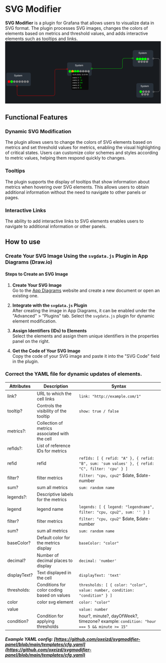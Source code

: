 # SVG Modifier

**SVG Modifier** is a plugin for Grafana that allows users to visualize data in SVG format. The plugin processes SVG images, changes the colors of elements based on metrics and threshold values, and adds interactive elements such as tooltips and links.
![image](https://github.com/oxeizd/svgmodifier-panel/blob/main/src/img/example.png)

## Functional Features

### Dynamic SVG Modification

The plugin allows users to change the colors of SVG elements based on metrics and set threshold values for metrics, enabling the visual highlighting of critical states. Users can customize color schemes and styles according to metric values, helping them respond quickly to changes.

### Tooltips

The plugin supports the display of tooltips that show information about metrics when hovering over SVG elements. This allows users to obtain additional information without the need to navigate to other panels or pages.

### Interactive Links

The ability to add interactive links to SVG elements enables users to navigate to additional information or other panels.

## How to use

### Create Your SVG Image Using the `svgdata.js` Plugin in App Diagrams (Draw.io)

#### Steps to Create an SVG Image

1. **Create Your SVG Image**  
   Go to the [App Diagrams](https://app.diagrams.net/) website and create a new document or open an existing one.

2. **Integrate with the `svgdata.js` Plugin**  
   After creating the image in App Diagrams, it can be enabled under the "Advanced" > "Plugins" tab. Select the `svgdata.js` plugin for dynamic element modification.

3. **Assign Identifiers (IDs) to Elements**  
   Select the elements and assign them unique identifiers in the properties panel on the right.

4. **Get the Code of Your SVG Image**  
   Copy the code of your SVG image and paste it into the "SVG Code" field in the plugin.

### Correct the YAML file for dynamic updates of elements.

| Attributes    | Description                                    | Syntax                                                                                                     |
| ------------- | ---------------------------------------------- | ---------------------------------------------------------------------------------------------------------- |
| link?         | URL to which the cell links                    | `link: "http://example.com/1"`                                                                             |
| tooltip?      | Controls the visibility of the tooltip         | `show: true / false`                                                                                       |
| metrics?:     | Collection of metrics associated with the cell |                                                                                                            |
|  refIds?:     | List of reference IDs for metrics              |                                                                                                            |
|   refid       | refid                                          | `refIds: [ { refid: "A" }, { refid: "B", sum: 'sum values' }, { refid: "C", filter: 'cpu' } ]`             |
|   filter?     | filter metrics                                 | `filter: "cpu, cpu2"` $date, $date-number                                                                  |
|   sum?        | sum all metrics                                | `sum: random name`                                                                                         |               
|  legends?:    | Descriptive labels for the metrics             |                                                                                                            |
|   legend      | legend name                                    | `legends: [ { legend: "legendname", filter: "cpu, cpu2", sum: '' } ]`                                      |
|   filter?     | filter metrics                                 | `filter: "cpu, cpu2"` $date, $date-number                                                                  |
|   sum?        | sum all metrics                                | `sum: random name`                                                                                         |
|  baseColor?   | Default color for the metrics display          | `baseColor: "color"`                                                                                       |
|  decimal?     | Number of decimal places to display            | `decimal: 'number'`                                                                                        |
|  displayText? | Text displayed in the cell                     | `displayText: 'text'`                                                                                      |
|  thresholds:  | Conditions for color coding based on values    | `thresholds: [ { color: "color", value: number, condition: "condition" } ]`                                |
|   color       | color svg element                              | `color: "color"`                                                                                           | 
|   value       |                                                | `value: number`                                                                                            |
|   condition?  | Condition for applying thresholds              | hour?, minute?, dayOfWeek?, timezone?  example: `condition: "hour === 5 && minute >= 15"`                  |

##### Example YAML config: [https://github.com/oxeizd/svgmodifier-panel/blob/main/templates/cfg.yaml](https://github.com/oxeizd/svgmodifier-panel/blob/main/templates/cfg.yaml)
<!-- To help maximize the impact of your README and improve usability for users, we propose the following loose structure:

**BEFORE YOU BEGIN**
- Ensure all links are absolute URLs so that they will work when the README is displayed within Grafana and Grafana.com
- Be inspired ✨
  - [grafana-polystat-panel](https://github.com/grafana/grafana-polystat-panel)
  - [volkovlabs-variable-panel](https://github.com/volkovlabs/volkovlabs-variable-panel)

**ADD SOME BADGES**

Badges convey useful information at a glance for users whether in the Catalog or viewing the source code. You can use the generator on [Shields.io](https://shields.io/badges/dynamic-json-badge) together with the Grafana.com API
to create dynamic badges that update automatically when you publish a new version to the marketplace.

- For the URL parameter use `https://grafana.com/api/plugins/your-plugin-id`.
- Example queries:
  - Downloads: `$.downloads`
  - Catalog Version: `$.version`
  - Grafana Dependency: `$.grafanaDependency`
  - Signature Type: `$.versionSignatureType`
- Optionally, for the logo parameter use `grafana`.

Full example: ![Dynamic JSON Badge](https://img.shields.io/badge/dynamic/json?logo=grafana&query=$.version&url=https://grafana.com/api/plugins/grafana-polystat-panel&label=Marketplace&prefix=v&color=F47A20)

Consider other [badges](https://shields.io/badges) as you feel appropriate for your project.

## Overview / Introduction
Provide one or more paragraphs as an introduction to your plugin to help users understand why they should use it.

Consider including screenshots:
- in [plugin.json](https://grafana.com/developers/plugin-tools/reference/plugin-json#info) include them as relative links.
- in the README ensure they are absolute URLs.

## Requirements
List any requirements or dependencies they may need to run the plugin.

## Getting Started
Provide a quick start on how to configure and use the plugin.

## Documentation
If your project has dedicated documentation available for users, provide links here. For help in following Grafana's style recommendations for technical documentation, refer to our [Writer's Toolkit](https://grafana.com/docs/writers-toolkit/).

## Contributing
Do you want folks to contribute to the plugin or provide feedback through specific means? If so, tell them how!
-->

```

```
